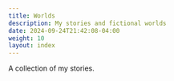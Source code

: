 ```yaml
---
title: Worlds
description: My stories and fictional worlds
date: 2024-09-24T21:42:08-04:00
weight: 10
layout: index
---
```


A collection of my stories.
